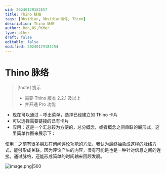 ```yaml
---
uid: 20240129182857
title: Thino 脉络
tags: [Obsidian, Obsidian插件, Thino]
description: Thino 脉络
author: Bon,OS,PKMer
type: other
draft: false
editable: false
modified: 20240129183254
---
```


# Thino 脉络

> [!note] 提示
> - 需要 Thino 版本 2.2.1 及以上
> - 并开通 Pro 功能

- 现在可以通过 `~` 呼出菜单，选择已经建立的 Thino 卡片
- 可以选择需要链接的已有卡片
- 应用：这是一个汇总较为方便的，总分概念，或者概念之间串联的展形式，这里简单作图来展示下：

使用：之前有很多朋友在询问评论功能的方法，我认为最终抽象成这样的脉络方式，能够形成关联，因为评论产生的内容，很有可能是也是一种针对信息之间的连接。通过脉络，还能形成简单的时间轴来回顾发展。

![image.png|500](https://cdn.pkmer.cn/images/20240129182839.png!pkmer)

